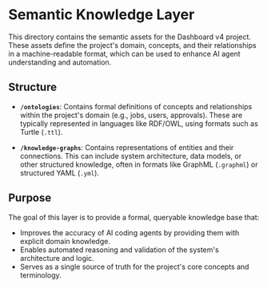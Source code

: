 # Semantic Knowledge Layer

This directory contains the semantic assets for the Dashboard v4 project. These assets define the project's domain, concepts, and their relationships in a machine-readable format, which can be used to enhance AI agent understanding and automation.

## Structure

- **`/ontologies`**: Contains formal definitions of concepts and relationships within the project's domain (e.g., jobs, users, approvals). These are typically represented in languages like RDF/OWL, using formats such as Turtle (`.ttl`).

- **`/knowledge-graphs`**: Contains representations of entities and their connections. This can include system architecture, data models, or other structured knowledge, often in formats like GraphML (`.graphml`) or structured YAML (`.yml`).

## Purpose

The goal of this layer is to provide a formal, queryable knowledge base that:
- Improves the accuracy of AI coding agents by providing them with explicit domain knowledge.
- Enables automated reasoning and validation of the system's architecture and logic.
- Serves as a single source of truth for the project's core concepts and terminology. 